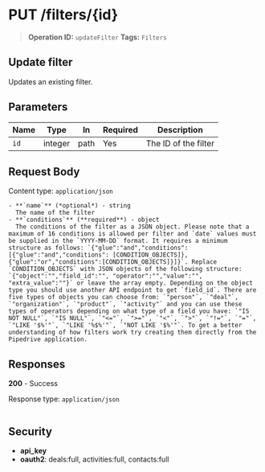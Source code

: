 # PUT /filters/{id}

> **Operation ID:** `updateFilter`
> **Tags:** `Filters`

## Update filter

Updates an existing filter.

## Parameters

| Name | Type | In | Required | Description |
|------|------|-------|----------|-------------|
| `id` | integer | path | Yes | The ID of the filter |

## Request Body

Content type: `application/json`

```
- **`name`** (*optional*) - string
  The name of the filter
- **`conditions`** (**required**) - object
  The conditions of the filter as a JSON object. Please note that a maximum of 16 conditions is allowed per filter and `date` values must be supplied in the `YYYY-MM-DD` format. It requires a minimum structure as follows: `{"glue":"and","conditions":[{"glue":"and","conditions": [CONDITION_OBJECTS]},{"glue":"or","conditions":[CONDITION_OBJECTS]}]}`. Replace `CONDITION_OBJECTS` with JSON objects of the following structure: `{"object":"","field_id":"", "operator":"","value":"", "extra_value":""}` or leave the array empty. Depending on the object type you should use another API endpoint to get `field_id`. There are five types of objects you can choose from: `"person"`, `"deal"`, `"organization"`, `"product"`, `"activity"` and you can use these types of operators depending on what type of a field you have: `"IS NOT NULL"`, `"IS NULL"`, `"<="`, `">="`, `"<"`, `">"`, `"!="`, `"="`, `"LIKE '$%'"`, `"LIKE '%$%'"`, `"NOT LIKE '$%'"`. To get a better understanding of how filters work try creating them directly from the Pipedrive application.

```

## Responses

**200** - Success

Response type: `application/json`

```

```


## Security

- **api_key**
- **oauth2**: deals:full, activities:full, contacts:full